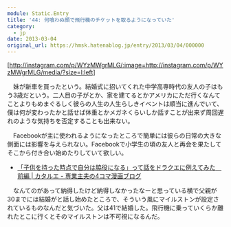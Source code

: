 ```yaml
---
module: Static.Entry
title: '44: 何喰わぬ顔で飛行機のチケットを取るようになっていた'
category:
  - jp
date: 2013-03-04
original_url: https://hmsk.hatenablog.jp/entry/2013/03/04/000000
---
```


[http://instagram.com/p/WYzMWgrMLG/:image=http://instagram.com/p/WYzMWgrMLG/media/?size=l:left]

　妹が新車を買ったという。結婚式に招いてくれた中学高専時代の友人の子はもう3歳だという。二人目の子がとか、家を建てるとかアメリカにただ行くなんてことよりもめまぐるしく彼らの人生の人生らしきイベントは順当に進んでいて、僕は何が変わったかと話せば体重とかメガネくらいしか話すことが出来ず周回遅れのような気持ちを否定することも出来ない。

　Facebookが主に使われるようになったところで簡単には彼らの日常の大きな側面には影響を与えられない。Facebookで小学生の頃の友人と再会を果たしてそこから付き合い始めたりしていて欲しい。

- [「子供を持った時点で自分は脇役になる」って話をドラクエに例えてみた　前編 | カタルエ - 専業主夫の4コマ漫画ブログ](http://katarue.com/archives/9484)

　なんてのがあって納得したけど納得しなかったなーと思っている横で父親が30までには結婚がと話し始めたところで、そういう風にマイルストンが設定されているものなんだと気づいた。父は41で結婚した。飛行機に乗っていくらか離れたとこに行くとそのマイルストンは不可視になるんだ。
